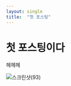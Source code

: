 ```yaml
---
layout: single
title:  "첫 포스팅"
---
```


# 첫 포스팅이다
헤헤헤

![스크린샷(93)](C:\Users\user\OneDrive\문서\GitHub\leekh2002-github-blog\leekh2002.github.io\images\2024-08-30-first\스크린샷(93).png)
